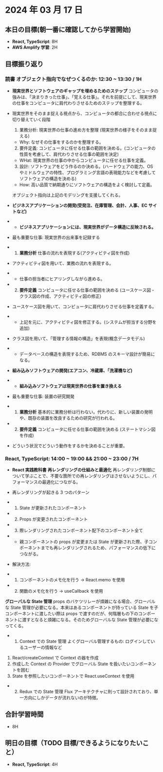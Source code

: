 # 2024 年 03 月 17 日

## 本日の目標(朝一番に確認してから学習開始)

- **React, TypeScript**: 8H
- **AWS Amplify 学習**: 2H

## 目標振り返り

### 読書 オブジェクト指向でなぜつくるのか: 12:30 ~ 13:30 / 1H

- **現実世界とソフトウェアのギャップを埋めるためのステップ**
  コンピュータの強みは、「決まりきった仕事」、「覚える仕事」。それを前提にして、現実世界の仕事をコンピュータに肩代わりさせるためのステップを整理する。

- 現実世界をそのまま捉える視点から、コンピュータの都合に合わせる視点に切り替えていく段階

  1. 業務分析: 現実世界の仕事の進め方を整理 (現実世界の様子をそのまま捉える)

  - Why: なぜその仕事をするのかを整理する。

  2. 要件定義: コンピュータに任せる仕事の範囲を決める。(コンピュータの性質を考慮して、肩代わりさせる仕事の範囲を決定)

  - WHat: 現実世界の仕事の中からコンピュータに任せる仕事を定義。

  3. 設計: ソフトウェアをどう作るのか決める。(ハードウェアの能力、OS やミドルウェアの特性、プログラミング言語の表現能力などを考慮してソフトウェアの構造を決める)

  - How: 高い品質で納期通りにソフトウェアの構造をよく検討して定義。

  オブジェクト指向は上記のモデリングを支援してくれる。

- **ビジネスアプリケーションの開発(受発注、在庫管理、会計、人事、EC サイトなど)**
- - **ビジネスアプリケーションには、現実世界がデータ構造に反映される。**
- 最も重要な仕事: 現実世界の出来事を記録する
- 1. **業務分析** 仕事の流れを表現する(アクティビティ図を作成)
- アクティビティ図を用いて、業務の流れを表現する。
- - 仕事の担当者にヒアリングしながら進める。
- 2. **要件定義** コンピュータに任せる仕事の範囲を決める (ユースケース図・クラス図の作成、アクティビティ図の修正)
- ユースケース図を用いて、コンピュータに肩代わりさせる仕事を定義する。
- - 上記を元に、アクティビティ図を修正する。(システムが担当する分野を追加)
- クラス図を用いて、「管理する情報の構造」を表現(概念データモデル)
- - データベースの構造を表現するため、RDBMS のスキーマ設計が簡易になる。

- **組み込みソフトウェアの開発(エアコン、冷蔵庫、「洗濯機など)**
- - **組み込みソフトウェアは現実世界の仕事を置き換える**

- 最も重要な仕事: 装置の研究開発
- 1. **業務分析** 基本的に業務分析は行わない。代わりに、新しい装置の発明や、既存の装置を改良するための研究が行われる。
- 2. **要件定義** コンピュータに任せる仕事の範囲を決める (ステートマシン図を作成)
- どういう状況でどういう動作をするかを決めることが重要。

### React, TypeScript: 14:00 ~ 19:00 && 21:00 ~ 23:00 / 7H

- **React 実践教科書**
  **再レンダリングの仕組みと最適化**
  再レンダリング制御について学ぶことで、不要な箇所での再レンダリングはさせないようにし、パフォーマンスの最適化につながる。
- 再レンダリングが起きる 3 つのパターン
- 1. State が更新されたコンポーネント
- 2. Props が変更されたコンポーネント
- 3. 際レンダリングされたコンポーネント配下のコンポーネント全て
- - 親コンポーネントの props が変更または State が更新された際、子コンポーネントまでも再レンダリングされるため、パフォーマンスの低下につながる。

- 解決方法:
- 1. コンポーネントのメモ化を行う -> React.memo を使用
- 2. 関数のメモ化を行う -> useCallback を使用

**グローバルな State 管理**
props のバケツリレーが煩雑になる場合、グローバルな State 管理が必要になる。本来はあるコンポーネントが持っている State を子コンポーネントに渡したい際は props で渡すのだが、何階層もの下のコンポーネントに渡すとなると煩雑になる。そのためグローバルな State 管理が必要になってくる。

- 1.  Context での State 管理
      よくグローバル管理するもの: ログインしているユーザーの情報など

1. React/createContext で Context の器を作成
2. 作成した Context の Provider でグローバル State を扱いたいコンポーネントを囲む
3. State を参照したいコンポーネントで React.useContext を使用

- 2. Redux での State 管理
     Flux アーキテクチャに則って設計されており、単一方向にしかデータが流れないのが特徴。

## 合計学習時間

- 8H

## 明日の目標（TODO 目標/できるようになりたいこと）

- **React, TypeScript**: 4H
